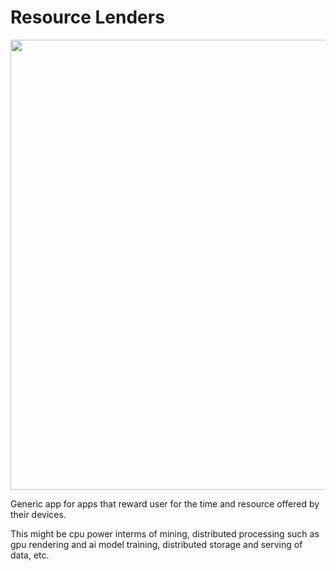 # Resource Lenders

<img src="screenshot/prev.webp" width=720em></img>

Generic app for apps that reward user for the time and resource offered by their devices.

This might be cpu power interms of mining, distributed processing such as gpu rendering and ai model training, distributed storage and serving of data, etc.


